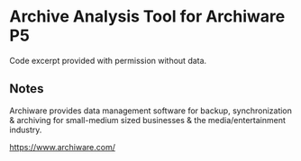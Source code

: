 Archive Analysis Tool for Archiware P5
====================

Code excerpt provided with permission without data.


Notes
-----

Archiware provides data management software for backup, synchronization & archiving for small-medium sized businesses & the media/entertainment industry.

https://www.archiware.com/
